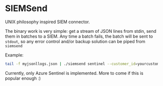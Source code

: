 # SIEMSend
UNIX philosophy inspired SIEM connector. 


The binary work is very simple: get a stream of JSON lines from stdin, send them in batches to a SIEM. Any time a batch fails, the batch will be sent to `stdout`, so any error control and/or backup solution can be piped from `siemsend`

Example:

```sh
tail -f myjsonllogs.json | ./siemsend sentinel --customer_id=yourcustomerid --shared_key=yoursharedkey --log_type=yourlogtype | tee -a failedtosend.json
```

Currently, only Azure Sentinel is implemented. More to come if this is popular enough :) 